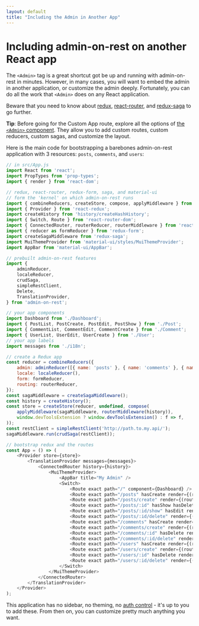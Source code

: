 ```yaml
---
layout: default
title: "Including the Admin in Another App"
---
```


# Including admin-on-rest on another React app

The `<Admin>` tag is a great shortcut got be up and running with admin-on-rest in minutes. However, in many cases, you will want to embed the admin in another application, or customize the admin deeply. Fortunately, you can do all the work that `<Admin>` does on any React application.

Beware that you need to know about [redux](http://redux.js.org/), [react-router](https://github.com/reactjs/react-router), and [redux-saga](https://github.com/yelouafi/redux-saga) to go further.

**Tip**: Before going for the Custom App route, explore all the options of [the `<Admin>` component](./AdminResource.html##the-admin-component). They allow you to add custom routes, custom reducers, custom sagas, and customize the layout.

Here is the main code for bootstrapping a barebones admin-on-rest application with 3 resources: `posts`, `comments`, and `users`:

```js
// in src/App.js
import React from 'react';
import PropTypes from 'prop-types';
import { render } from 'react-dom';

// redux, react-router, redux-form, saga, and material-ui
// form the 'kernel' on which admin-on-rest runs
import { combineReducers, createStore, compose, applyMiddleware } from 'redux';
import { Provider } from 'react-redux';
import createHistory from 'history/createHashHistory';
import { Switch, Route } from 'react-router-dom';
import { ConnectedRouter, routerReducer, routerMiddleware } from 'react-router-redux';
import { reducer as formReducer } from 'redux-form';
import createSagaMiddleware from 'redux-saga';
import MuiThemeProvider from 'material-ui/styles/MuiThemeProvider';
import AppBar from 'material-ui/AppBar';

// prebuilt admin-on-rest features
import {
    adminReducer,
    localeReducer,
    crudSaga,
    simpleRestClient,
    Delete,
    TranslationProvider,
} from 'admin-on-rest';

// your app components
import Dashboard from './Dashboard';
import { PostList, PostCreate, PostEdit, PostShow } from './Post';
import { CommentList, CommentEdit, CommentCreate } from './Comment';
import { UserList, UserEdit, UserCreate } from './User';
// your app labels
import messages from './i18n';

// create a Redux app
const reducer = combineReducers({
    admin: adminReducer([{ name: 'posts' }, { name: 'comments' }, { name: 'users' }]),
    locale: localeReducer(),
    form: formReducer,
    routing: routerReducer,
});
const sagaMiddleware = createSagaMiddleware();
const history = createHistory();
const store = createStore(reducer, undefined, compose(
    applyMiddleware(sagaMiddleware, routerMiddleware(history)),
    window.devToolsExtension ? window.devToolsExtension() : f => f,
));
const restClient = simpleRestClient('http://path.to.my.api/');
sagaMiddleware.run(crudSaga(restClient));

// bootstrap redux and the routes
const App = () => (
    <Provider store={store}>
        <TranslationProvider messages={messages}>
            <ConnectedRouter history={history}>
                <MuiThemeProvider>
                    <AppBar title="My Admin" />
                    <Switch>
                        <Route exact path="/" component={Dashboard} />
                        <Route exact path="/posts" hasCreate render={(routeProps) => <PostList resource="posts" {...routeProps} />} />
                        <Route exact path="/posts/create" render={(routeProps) => <PostCreate resource="posts" {...routeProps} />} />
                        <Route exact path="/posts/:id" hasShow hasDelete render={(routeProps) => <PostEdit resource="posts" {...routeProps} />} />
                        <Route exact path="/posts/:id/show" hasEdit render={(routeProps) => <PostShow resource="posts" {...routeProps} />} />
                        <Route exact path="/posts/:id/delete" render={(routeProps) => <Delete resource="posts" {...routeProps} />} />
                        <Route exact path="/comments" hasCreate render={(routeProps) => <CommentList resource="comments" {...routeProps} />} />
                        <Route exact path="/comments/create" render={(routeProps) => <CommentCreate resource="comments" {...routeProps} />} />
                        <Route exact path="/comments/:id" hasDelete render={(routeProps) => <CommentEdit resource="comments" {...routeProps} />} />
                        <Route exact path="/comments/:id/delete" render={(routeProps) => <Delete resource="comments" {...routeProps} />} />
                        <Route exact path="/users" hasCreate render={(routeProps) => <UsersList resource="users" {...routeProps} />} />
                        <Route exact path="/users/create" render={(routeProps) => <UsersCreate resource="users" {...routeProps} />} />
                        <Route exact path="/users/:id" hasDelete render={(routeProps) => <UsersEdit resource="users" {...routeProps} />} />
                        <Route exact path="/users/:id/delete" render={(routeProps) => <Delete resource="users" {...routeProps} />} />
                    </Switch>
                </MuiThemeProvider>
            </ConnectedRouter>
        </TranslationProvider>
    </Provider>
);
```

This application has no sidebar, no theming, no [auth control](./Authentication.html#restricting-access-to-a-custom-page) - it's up to you to add these. From then on, you can customize pretty much anything you want.

